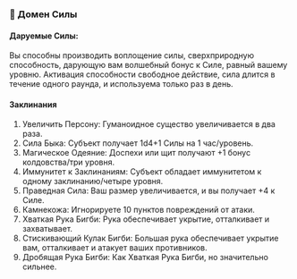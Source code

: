 ### 💪 Домен Силы
#### Даруемые Силы:
Вы способны производить воплощение силы, сверхприродную способность, дарующую вам волшебный бонус к Силе, равный вашему уровню. Активация способности свободное действие, сила длится в течение одного раунда, и используема только раз в день.
#### Заклинания
1. Увеличить Персону: Гуманоидное существо увеличивается в два раза.
2. Сила Быка: Субъект получает 1d4+1 Силы на 1 час/уровень.
3. Магическое Одеяние: Доспехи или щит получают +1 бонус колдовства/три уровня.
4. Иммунитет к Заклинаниям: Субъект обладает иммунитетом к одному заклинанию/четыре уровня.
5. Праведная Сила: Ваш размер увеличивается, и вы получает +4 к Силе.
6. Камнекожа: Игнорируете 10 пунктов повреждений от атаки.
7. Хваткая Рука Бигби: Рука обеспечивает укрытие, отталкивает и захватывает.
8. Стискивающий Кулак Бигби: Большая рука обеспечивает укрытие вам, отталкивает и атакует ваших противников.
9. Дробящая Рука Бигби: Как Хваткая Рука Бигби, но значительно сильнее.